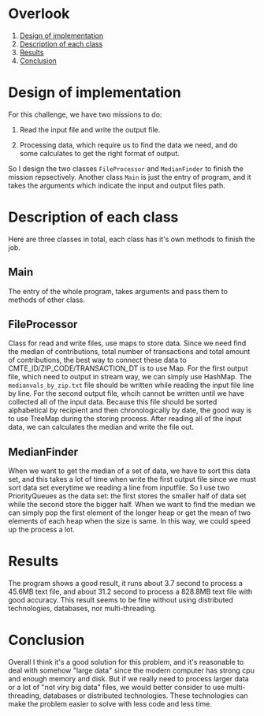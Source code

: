 # Overlook
1. [Design of implementation](README.md#design-of-implementation)
2. [Description of each class](README.md#description-of-each-class)
3. [Results](README.md#results)
4. [Conclusion](README.md#conclusion)

# Design of implementation
For this challenge, we have two missions to do:

1. Read the input file and write the output file.

2. Processing data, which require us to find the data we need, and do some calculates to get the right format of output.

So I design the two classes `FileProcessor` and `MedianFinder` to finish the mission repsectively. Another class `Main` is just the entry of program, and it takes the arguments which indicate the input and output files path.

# Description of each class
Here are three classes in total, each class has it's own methods to finish the job.

## Main
The entry of the whole program, takes arguments and pass them to methods of other class.

## FileProcessor
Class for read and write files, use maps to store data. Since we need find the median of contributions, total number of transactions and total amount of contributions, the best way to connect these data to CMTE_ID/ZIP_CODE/TRANSACTION_DT is to use Map. For the first output file, which need to output in stream way, we can simply use HashMap. The `medianvals_by_zip.txt` file should be written while reading the input file line by line. For the second output file, whcih cannot be written until we have collected all of the input data. Because this file should be sorted alphabetical by recipient and then chronologically by date, the good way is to use TreeMap during the storing process. After reading all of the input data, we can calculates the median and write the file out.

## MedianFinder
When we want to get the median of a set of data, we have to sort this data set, and this takes a lot of time when write the first output file since we must sort data set everytime we reading a line from inputfile. So I use two PriorityQueues as the data set: the first stores the smaller half of data set while the second store the bigger half. When we want to find the median we can simply pop the first element of the longer heap or get the mean of two elements of each heap when the size is same. In this way, we could speed up the process a lot.

# Results
The program shows a good result, it runs about 3.7 second to process a 45.6MB text file, and about 31.2 second to process a 828.8MB text file with good accuracy. This result seems to be fine without using distributed technologies, databases, nor multi-threading.

# Conclusion
Overall I think it's a good solution for this problem, and it's reasonable to deal with somehow "large data" since the modern computer has strong cpu and enough memory and disk. But if we really need to process larger data or a lot of "not viry big data" files, we would better consider to use multi-threading, databases or distributed technologies. These technologies can make the problem easier to solve with less code and less time.